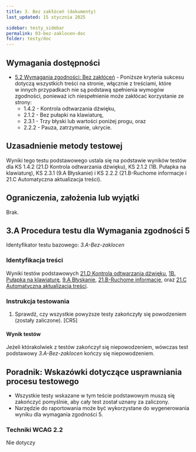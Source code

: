 ```yaml
---
title: 3. Bez zakłóceń (dokumenty)
last_updated: 15 stycznia 2025

sidebar: testy_sidebar
permalink: 03-bez-zaklocen-doc
folder: testy/doc
---
```


## Wymagania dostępności

-   [5.2 Wymagania zgodności: Bez zakłóceń](https://wcag.irdpl.pl/guidelines/22/#cc5) - Poniższe kryteria sukcesu dotyczą wszystkich treści na stronie, włącznie z treściami, które w&nbsp;innych przypadkach nie są podstawą spełnienia wymogów zgodności, ponieważ ich niespełnienie może zakłócać korzystanie ze strony:
    -   1.4.2 - Kontrola odtwarzania dźwięku,
    -   2.1.2 - Bez pułapki na klawiaturę,
    -   2.3.1 - Trzy błyski lub wartości poniżej progu, oraz
    -   2.2.2 - Pauza, zatrzymanie, ukrycie.

## Uzasadnienie metody testowej
Wyniki tego testu podstawowego ustala się na podstawie wyników testów dla KS 1.4.2 (21.D Kontrola odtwarzania dźwięku), KS 2.1.2 (1B. Pułapka na klawiaturę), KS 2.3.1 (9.A Błyskanie) i KS 2.2.2 (21.B-Ruchome informacje i 21.C Automatyczna aktualizacja treści).

## Ograniczenia, założenia lub wyjątki

Brak.

## 3.A Procedura testu dla Wymagania zgodności 5

Identyfikator testu bazowego: *3.A-Bez-zaklocen*

### Identyfikacja treści

<p id="d3aIC">Wyniki testów podstawowych <a href="{{site.baseurl}}/21-zdarzenia-czasowe-doc/#21d-procedura-testowa-kontroli-odtwarzania-d%C5%BAwi%C4%99ku">21.D Kontrola odtwarzania dźwięku</a>, <a href="{{site.baseurl}}/01-klawiatura-doc/#1b-procedura-testowa-pu%C5%82apki-na-klawiatur%C4%99">1B. Pułapka na klawiaturę</a>, <a href="{{site.baseurl}}/09-blyskanie-doc#9a-procedura-testowa-dla-trzech-b%C5%82ysk%C3%B3w-lub-poni%C5%BCej-progu">9.A Błyskanie</a>, <a href="{{site.baseurl}}/21-zdarzenia-czasowe-doc#21b-procedura-testowa-ruchomych-informacji">21.B-Ruchome informacje</a>, oraz <a href="{{site.baseurl}}/21-zdarzenia-czasowe-doc#21c-procedura-testowa-automatycznej-aktualizacji-tre%C5%9Bci">21.C Automatyczna aktualizacja treści</a>.</p>

### Instrukcja testowania

<ol id="d3aTI">
    <li id="d3aTI-1">Sprawdź, czy wszystkie powyższe testy zakończyły się powodzeniem (zostały zaliczone). [CR5]</li>
</ol>

#### Wynik testów

<p id="d3aTR">Jeżeli którakolwiek z testów zakończył się niepowodzeniem, wówczas test podstawowy <em>3.A-Bez-zaklocen</em> kończy się niepowodzeniem.</p>

##  Poradnik: Wskazówki dotyczące usprawniania procesu testowego
-   Wszystkie testy wskazane w tym teście podstawowym muszą się zakończyć pomyślnie, aby cały test został uznany za zaliczony.
-   Narzędzie do raportowania może być wykorzystane do wygenerowania wyniku dla wymagania zgodności 5.

### Techniki WCAG 2.2
Nie dotyczy